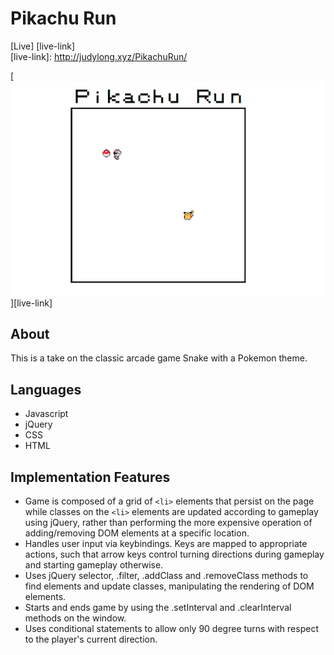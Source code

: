 # Pikachu Run
[Live] [live-link]  
[live-link]: http://judylong.xyz/PikachuRun/


[![pic](./images/pikarun.png)][live-link]

## About
This is a take on the classic arcade game Snake with a Pokemon theme.

## Languages
- Javascript
- jQuery
- CSS
- HTML

## Implementation Features
- Game is composed of a grid of `<li>` elements that persist on the page while classes on the `<li>` elements are updated according to gameplay using jQuery, rather than performing the more expensive operation of adding/removing DOM elements at a specific location.
- Handles user input via keybindings. Keys are mapped to appropriate actions, such that arrow keys control turning directions during gameplay and starting gameplay otherwise.
- Uses jQuery selector, .filter, .addClass and .removeClass methods to find elements and update classes, manipulating the rendering of DOM elements.
- Starts and ends game by using the .setInterval and .clearInterval methods on the window.
- Uses conditional statements to allow only 90 degree turns with respect to the player's current direction.
